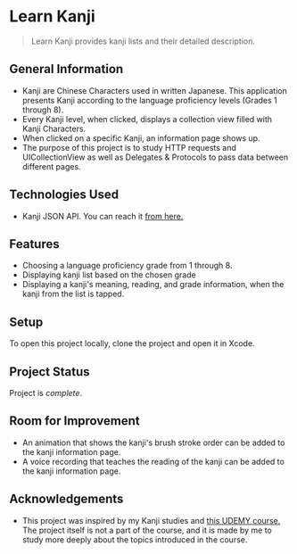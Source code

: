 # Learn Kanji
> Learn Kanji provides kanji lists and their detailed description. 

## General Information
- Kanji are Chinese Characters used in written Japanese. This application presents Kanji according to the language proficiency levels (Grades 1 through 8).
- Every Kanji level, when clicked, displays a collection view filled with Kanji Characters. 
- When clicked on a specific Kanji, an information page shows up.
- The purpose of this project is to study HTTP requests and UICollectionView as well as Delegates & Protocols to pass data between different pages. 


## Technologies Used
- Kanji JSON API. You can reach it [from here.](https://kanjiapi.dev/)


## Features
- Choosing a language proficiency grade from 1 through 8.
- Displaying kanji list based on the chosen grade
- Displaying a kanji's meaning, reading, and grade information, when the kanji from the list is tapped.


## Setup
To open this project locally, clone the project and open it in Xcode.


## Project Status
Project is _complete_.


## Room for Improvement
- An animation that shows the kanji's brush stroke order can be added to the kanji information page.
- A voice recording that teaches the reading of the kanji can be added to the kanji information page.


## Acknowledgements
- This project was inspired by my Kanji studies and [this UDEMY course.](https://www.udemy.com/course/ios-13-app-development-bootcamp/) The project itself is not a part of the course, and it is made by me to study more deeply about the topics introduced in the course.
